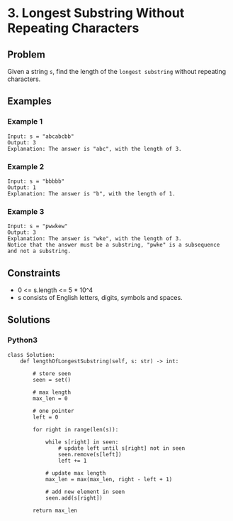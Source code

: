 # 3. Longest Substring Without Repeating Characters

## Problem

Given a string `s`, find the length of the `longest substring` without repeating characters.

## Examples

### Example 1

```
Input: s = "abcabcbb"
Output: 3
Explanation: The answer is "abc", with the length of 3.
```

### Example 2

```
Input: s = "bbbbb"
Output: 1
Explanation: The answer is "b", with the length of 1.
```

### Example 3

```
Input: s = "pwwkew"
Output: 3
Explanation: The answer is "wke", with the length of 3.
Notice that the answer must be a substring, "pwke" is a subsequence and not a substring.
```

## Constraints

* 0 <= s.length <= 5 * 10^4
* s consists of English letters, digits, symbols and spaces.

## Solutions

### Python3

```
class Solution:
    def lengthOfLongestSubstring(self, s: str) -> int:
        
        # store seen
        seen = set()
        
        # max length
        max_len = 0
        
        # one pointer
        left = 0
        
        for right in range(len(s)):
            
            while s[right] in seen:
                # update left until s[right] not in seen
                seen.remove(s[left])
                left += 1
            
            # update max length
            max_len = max(max_len, right - left + 1)
            
            # add new element in seen
            seen.add(s[right])
        
        return max_len
```
